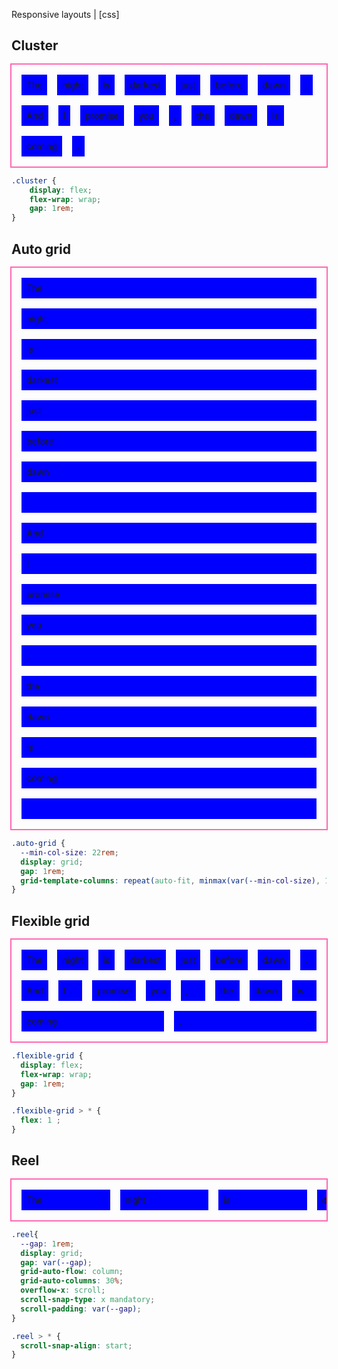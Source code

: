 Responsive layouts | [css]

## Cluster

<style>
  .parent {
    outline: 2px solid hotpink;
    padding: 1rem;
    margin-top: 1rem;
    margin-bottom: 1rem;
  }
  .child {
    outline: 1px solid white;
    background: blue;
    padding: 0.5rem;
  }
  .cluster {
    display: flex;
    flex-wrap: wrap;
    gap: 1rem;
}
.auto-grid {
  --min-col-size: 22rem;
  display: grid;
  gap: 1rem;
  grid-template-columns: repeat(auto-fit, minmax(var(--min-col-size), 1fr));
}

.flexible-grid {
  display: flex;
  flex-wrap: wrap;
  gap: 1rem;
}

.flexible-grid > * {
  flex: 1 ;
}

.reel{
  --gap: 1rem;
  display: grid;
  gap: var(--gap);
  grid-auto-flow: column;
  grid-auto-columns: 30%;
  overflow-x: scroll;
  scroll-snap-type: x mandatory;
  scroll-padding: var(--gap);
}

.reel > * {
  scroll-snap-align: start;
}
  </style>

<!-- explain what this does -->

<div class="parent cluster">
  <div class="child">The</div>
  <div class="child">night</div>
  <div class="child">is</div>
  <div class="child">darkest</div>
  <div class="child">just</div>
  <div class="child">before</div>
  <div class="child">dawn</div>
  <div class="child">.</div>
  <div class="child">And</div>
  <div class="child">I</div>
  <div class="child">promise</div>
  <div class="child">you</div>
  <div class="child">,</div>
  <div class="child">the</div>
  <div class="child">dawn</div>
  <div class="child">is</div>
  <div class="child">coming</div>
  <div class="child">.</div>
</div>


```css
.cluster {
    display: flex;
    flex-wrap: wrap;
    gap: 1rem;
}
```


## Auto grid

<div class="parent auto-grid">
  <div class="child">The</div>
  <div class="child">night</div>
  <div class="child">is</div>
  <div class="child">darkest</div>
  <div class="child">just</div>
  <div class="child">before</div>
  <div class="child">dawn</div>
  <div class="child">.</div>
  <div class="child">And</div>
  <div class="child">I</div>
  <div class="child">promise</div>
  <div class="child">you</div>
  <div class="child">,</div>
  <div class="child">the</div>
  <div class="child">dawn</div>
  <div class="child">is</div>
  <div class="child">coming</div>
  <div class="child">.</div>
</div>

```css
.auto-grid {
  --min-col-size: 22rem;
  display: grid;
  gap: 1rem;
  grid-template-columns: repeat(auto-fit, minmax(var(--min-col-size), 1fr));
}
```

## Flexible grid

<div class="parent flexible-grid">
  <div class="child">The</div>
  <div class="child">night</div>
  <div class="child">is</div>
  <div class="child">darkest</div>
  <div class="child">just</div>
  <div class="child">before</div>
  <div class="child">dawn</div>
  <div class="child">.</div>
  <div class="child">And</div>
  <div class="child">I</div>
  <div class="child">promise</div>
  <div class="child">you</div>
  <div class="child">,</div>
  <div class="child">the</div>
  <div class="child">dawn</div>
  <div class="child">is</div>
  <div class="child">coming</div>
  <div class="child">.</div>
</div>

```css
.flexible-grid {
  display: flex;
  flex-wrap: wrap;
  gap: 1rem;
}

.flexible-grid > * {
  flex: 1 ;
}
```

## Reel

<div class="parent reel">
  <div class="child">The</div>
  <div class="child">night</div>
  <div class="child">is</div>
  <div class="child">darkest</div>
  <div class="child">just</div>
  <div class="child">before</div>
  <div class="child">dawn</div>
  <div class="child">.</div>
  <div class="child">And</div>
  <div class="child">I</div>
  <div class="child">promise</div>
  <div class="child">you</div>
  <div class="child">,</div>
  <div class="child">the</div>
  <div class="child">dawn</div>
  <div class="child">is</div>
  <div class="child">coming</div>
  <div class="child">.</div>
</div>

```css
.reel{
  --gap: 1rem;
  display: grid;
  gap: var(--gap);
  grid-auto-flow: column;
  grid-auto-columns: 30%;
  overflow-x: scroll;
  scroll-snap-type: x mandatory;
  scroll-padding: var(--gap);
}

.reel > * {
  scroll-snap-align: start;
}
```